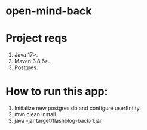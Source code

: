 # open-mind-back
# Project reqs

1. Java 17>.
2. Maven 3.8.6>.
3. Postgres.

# How to run this app:
1. Initialize new postgres db and configure userEntity.
2. mvn clean install.
3. java -jar target/flashblog-back-1.jar